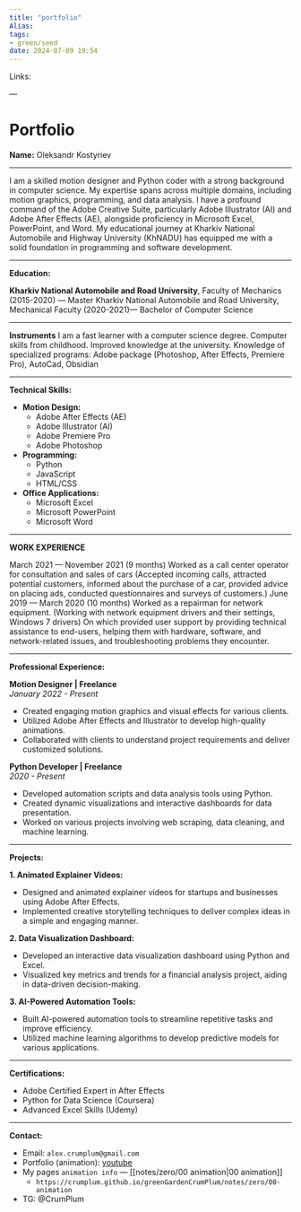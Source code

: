 ```yaml
---
title: "portfolio"
Alias: 
tags:
- green/seed
date: 2024-07-09 19:54
---
```

Links:  

—

# **Portfolio**

**Name:** Oleksandr Kostyriev

---
I am a skilled motion designer and Python coder with a strong background in computer science. My expertise spans across multiple domains, including motion graphics, programming, and data analysis. I have a profound command of the Adobe Creative Suite, particularly Adobe Illustrator (AI) and Adobe After Effects (AE), alongside proficiency in Microsoft Excel, PowerPoint, and Word. My educational journey at Kharkiv National Automobile and Highway University (KhNADU) has equipped me with a solid foundation in programming and software development.

---

**Education:**

**Kharkiv National Automobile and Road University**, Faculty of Mechanics
(2015-2020) — Master
Kharkiv National Automobile and Road University, Mechanical Faculty
(2020-2021)— Bachelor of Computer Science

---

**Instruments**
I am a fast learner with a computer science degree. Computer skills from
childhood. Improved knowledge at the university. Knowledge of specialized
programs: Adobe package (Photoshop, After Effects, Premiere Pro), AutoCad,
Obsidian

---

**Technical Skills:**

- **Motion Design:**
    - Adobe After Effects (AE)
    - Adobe Illustrator (AI)
    - Adobe Premiere Pro
    - Adobe Photoshop
- **Programming:**
    - Python
    - JavaScript
    - HTML/CSS
- **Office Applications:**
    - Microsoft Excel
    - Microsoft PowerPoint
    - Microsoft Word

---

**WORK EXPERIENCE**

March 2021 — November 2021 (9 months)
Worked as a call center operator for consultation and sales of cars (Accepted incoming calls, attracted potential customers, informed about the purchase of a car, provided advice on placing ads, conducted questionnaires and surveys of customers.)
June 2019 — March 2020 (10 months)
Worked as a repairman for network equipment. (Working with network equipment drivers and their settings, Windows 7 drivers) On which provided user support by providing technical assistance to end-users, helping them with hardware, software, and network-related issues, and troubleshooting problems they encounter.

---

**Professional Experience:**

**Motion Designer | Freelance**  
_January 2022 - Present_

- Created engaging motion graphics and visual effects for various clients.
- Utilized Adobe After Effects and Illustrator to develop high-quality animations.
- Collaborated with clients to understand project requirements and deliver customized solutions.

**Python Developer | Freelance**  
_2020 - Present_
- Developed automation scripts and data analysis tools using Python.
- Created dynamic visualizations and interactive dashboards for data presentation.
- Worked on various projects involving web scraping, data cleaning, and machine learning.

---

**Projects:**

**1. Animated Explainer Videos:**
- Designed and animated explainer videos for startups and businesses using Adobe After Effects.
- Implemented creative storytelling techniques to deliver complex ideas in a simple and engaging manner.

**2. Data Visualization Dashboard:**
- Developed an interactive data visualization dashboard using Python and Excel.
- Visualized key metrics and trends for a financial analysis project, aiding in data-driven decision-making.

**3. AI-Powered Automation Tools:**
- Built AI-powered automation tools to streamline repetitive tasks and improve efficiency.
- Utilized machine learning algorithms to develop predictive models for various applications.

---

**Certifications:**
- Adobe Certified Expert in After Effects
- Python for Data Science (Coursera)
- Advanced Excel Skills (Udemy)

---

**Contact:**
- Email: `alex.crumplum@gmail.com`
- Portfolio (animation): [youtube](https://youtu.be/k-lHXxvwRXk)
- My pages `animation info` — [[notes/zero/00 animation|00 animation]]
	- `https://crumplum.github.io/greenGardenCrumPlum/notes/zero/00-animation` 
- TG: @CrumPlum